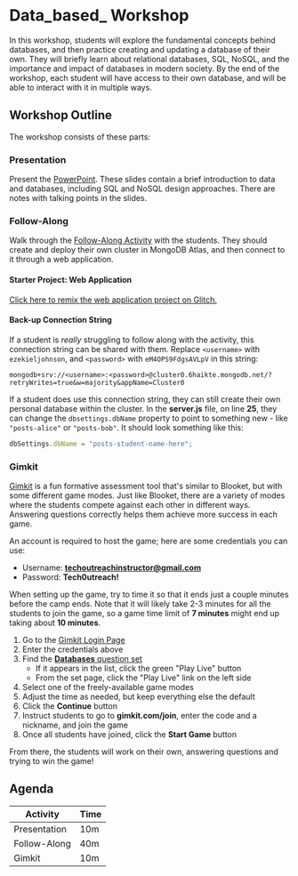 # Data_based_ Workshop
In this workshop, students will explore the fundamental concepts behind databases, and then practice creating and updating a database of their own. They will briefly learn about relational databases, SQL, NoSQL, and the importance and impact of databases in modern society. By the end of the workshop, each student will have access to their own database, and will be able to interact with it in multiple ways.

## Workshop Outline
The workshop consists of these parts:

### Presentation
Present the [PowerPoint](DataBasedPresentation.pptx). These slides contain a brief introduction to data and databases, including SQL and NoSQL design approaches. There are notes with talking points in the slides.

### Follow-Along
Walk through the [Follow-Along Activity](FollowAlong.md) with the students. They should create and deploy their own cluster in MongoDB Atlas, and then connect to it through a web application.

#### Starter Project: Web Application
[Click here to remix the web application project on Glitch.](https://glitch.com/edit/#!/remix/posts-db)

#### Back-up Connection String
If a student is _really_ struggling to follow along with the activity, this connection string can be shared with them. Replace `<username>` with `ezekieljohnson`, and `<password>` with `eM4OPS9FdgsAVLpV` in this string:

```
mongodb+srv://<username>:<password>@cluster0.6haikte.mongodb.net/?retryWrites=true&w=majority&appName=Cluster0
```

If a student does use this connection string, they can still create their own personal database within the cluster. In the **server.js** file, on line **25**, they can change the `dbsettings.dbName` property to point to something new - like `"posts-alice"` or `"posts-bob"`. It should look something like this:

```js
dbSettings.dbName = "posts-student-name-here";
```

### Gimkit
[Gimkit](https://gimkit.com/) is a fun formative assessment tool that's similar to Blooket, but with some different game modes. Just like Blooket, there are a variety of modes where the students compete against each other in different ways. Answering questions correctly helps them achieve more success in each game.

An account is required to host the game; here are some credentials you can use:

- Username: **techoutreachinstructor@gmail.com**
- Password: **Tech0utreach!**

When setting up the game, try to time it so that it ends just a couple minutes before the camp ends. Note that it will likely take 2-3 minutes for all the students to join the game, so a game time limit of **7 minutes** might end up taking about **10 minutes**.

1. Go to the [Gimkit Login Page](https://gimkit.com/login)
1. Enter the credentials above
1. Find the [**Databases** question set](https://www.gimkit.com/view/66464769fa43d1810473acde)
    - If it appears in the list, click the green "Play Live" button
    - From the set page, click the "Play Live" link on the left side
1. Select one of the freely-available game modes
1. Adjust the time as needed, but keep everything else the default
1. Click the **Continue** button
1. Instruct students to go to **gimkit.com/join**, enter the code and a nickname, and join the game
1. Once all students have joined, click the **Start Game** button

From there, the students will work on their own, answering questions and trying to win the game!

## Agenda

| Activity | Time |
|-|-|
| Presentation | 10m |
| Follow-Along | 40m |
| Gimkit | 10m |
